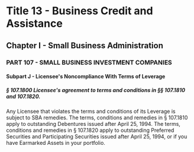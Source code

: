 
# Title 13 - Business Credit and Assistance
## Chapter I - Small Business Administration
### PART 107 - SMALL BUSINESS INVESTMENT COMPANIES
#### Subpart J - Licensee's Noncompliance With Terms of Leverage
##### § 107.1800 Licensee's agreement to terms and conditions in §§ 107.1810 and 107.1820.

Any Licensee that violates the terms and conditions of its Leverage is subject to SBA remedies. The terms, conditions and remedies in § 107.1810 apply to outstanding Debentures issued after April 25, 1994. The terms, conditions and remedies in § 107.1820 apply to outstanding Preferred Securities and Participating Securities issued after April 25, 1994, or if you have Earmarked Assets in your portfolio.
